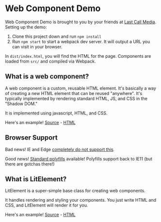 Web Component Demo
==================

Web Component Demo is brought to you by your friends at [Last Call Media](https://www.lastcallmedia.com).
Setting up the demo:

1. Clone this project down and run `npm install`
2. Run `npm start` to start a webpack dev server.  It will output a URL you can visit in your browser.

In `dist/index.html`, you will find the HTML for the page.  Components are loaded from `src/` and compiled via Webpack.


What is a web component?
------------------------

A web component is a custom, reusable HTML element. It's basically a way of creating a new HTML element that can be reused "anywhere".  It's typically implemented by rendering standard HTML, JS, and CSS in the "Shadow DOM."

It is implemented using javascript, HTML, and CSS.

Here's an example! [Source](./src/components.native.js) - [HTML](./dist/index.html)


Browser Support
---------------

Bad news!  IE and Edge [completely do not support this](https://caniuse.com/#search=customelements).

Good news! [Standard polyfills](https://www.webcomponents.org/polyfills) available!
Polyfills support back to IE11 (but there are gotchas there!)


What is LitElement?
------------------- 

LitElement is a super-simple base class for creating web components.

It handles rendering and styling your components.  You just write HTML and CSS, and LitElement will render it for you.

Here's an example! [Source](./src/components.litelement.js) - [HTML](./dist/index.html)
